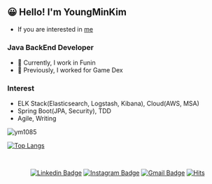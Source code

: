 ## 😀 Hello! I'm YoungMinKim

- If you are interested in [me](https://www.notion.so/Kim-YoungMin-Tech-Profile-e685e286aa6a4f559c5564351725f271)

### Java BackEnd Developer

- 🏦 Currently, I work in Funin
- 🏢 Previously, I worked for Game Dex

### Interest

- ELK Stack(Elasticsearch, Logstash, Kibana), Cloud(AWS, MSA)
- Spring Boot(JPA, Security), TDD
- Agile, Writing

![ym1085](https://github-readme-stats.vercel.app/api?username=ym1085&show_icons=true&theme=blue-green)

[![Top Langs](https://github-readme-stats.vercel.app/api/top-langs/?username=ym1085&layout=compact&theme=blue-green&langs_count=5)](https://github.com/anuraghazra/github-readme-stats)

<br>

<div align=center>
   
[![Linkedin Badge](https://img.shields.io/badge/-LinkedIn-blue?style=flat-square&logo=Linkedin&logoColor=white&link=https://www.linkedin.com/in/ym1085/)](https://www.linkedin.com/in/ym1085/) 
[![Instagram Badge](https://img.shields.io/badge/-Instagram-dd2a7b?style=flat-square&logo=instagram&logoColor=white&link=https://www.instagram.com/nobody_93__/?hl=ko)](https://www.instagram.com/nobody_93__/?hl=ko) 
[![Gmail Badge](https://img.shields.io/badge/-Gmail-d14836?style=flat-square&logo=Gmail&logoColor=white&link=mailto:youngmin1085@gmail.com)](mailto:youngmin1085@gmail.com)
[![Hits](https://hits.seeyoufarm.com/api/count/incr/badge.svg?url=https%3A%2F%2Fgithub.com%2Fym1085&count_bg=%2379C83D&title_bg=%23D5D337&icon=&icon_color=%23E7E7E7&title=hits&edge_flat=false)](https://hits.seeyoufarm.com)   
  
</div>
